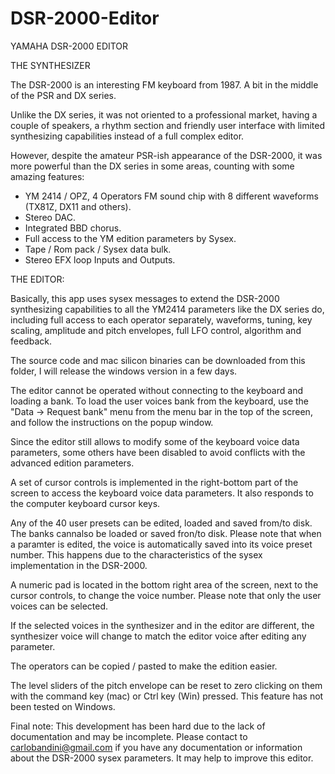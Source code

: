 # DSR-2000-Editor
YAMAHA DSR-2000 EDITOR

THE SYNTHESIZER

The DSR-2000 is an interesting FM keyboard from 1987. A bit in the middle of the PSR and DX series.

Unlike the DX series, it was not oriented to a professional market, having a couple of speakers, a rhythm section and friendly user interface with limited synthesizing capabilities instead of a full complex editor.

However, despite the amateur PSR-ish appearance of the DSR-2000, it was more powerful than the DX series in some areas, counting with some amazing features:


* YM 2414 / OPZ, 4 Operators FM sound chip with 8 different waveforms (TX81Z, DX11 and others).
* Stereo DAC.
* Integrated BBD chorus.
* Full access to the YM edition parameters by Sysex.
* Tape / Rom pack / Sysex data bulk.
* Stereo EFX loop Inputs and Outputs.


THE EDITOR:

Basically, this app uses sysex messages to extend the DSR-2000 synthesizing capabilities to all the YM2414 parameters like the DX series do, including full access to each operator separately, waveforms, tuning, key scaling, amplitude and pitch envelopes, full LFO control, algorithm and feedback. 


The source code and mac silicon binaries can be downloaded from this folder, I will release the windows version in a few days.


The editor cannot be operated without connecting to the keyboard and loading a bank. To load the user voices bank from the keyboard, use the "Data -> Request bank" menu from the menu bar in the top of the screen, and follow the instructions on the popup window.


Since the editor still allows to modify some of the keyboard voice data parameters, some others have been disabled to avoid conflicts with the advanced edition parameters.


A set of cursor controls is implemented in the right-bottom part of the screen to access the keyboard voice data parameters. It also responds to the computer keyboard cursor keys.


Any of the 40 user presets can be edited, loaded and saved from/to disk.
The banks cannalso be loaded or saved fron/to disk.
Please note that when a paramter is edited, the voice is automatically saved into its voice preset number.
This happens due to the characteristics of the sysex implementation in the DSR-2000.

A numeric pad is located in the bottom right area of the screen, next to the cursor controls, to change the voice number. Please note that only the user voices can be selected.


If the selected voices in the synthesizer and in the editor are different, the synthesizer voice will change to match the editor voice after editing any parameter.


The operators can be copied / pasted to make the edition easier.


The level sliders of the pitch envelope can be reset to zero clicking on them with the command key (mac) or Ctrl key (Win) pressed. This feature has not been tested on Windows.


Final note: 
This development has been hard due to the lack of documentation and may be incomplete. 
Please contact to carlobandini@gmail.com if you have any documentation or information about the DSR-2000 sysex parameters. It may help to improve this editor.



